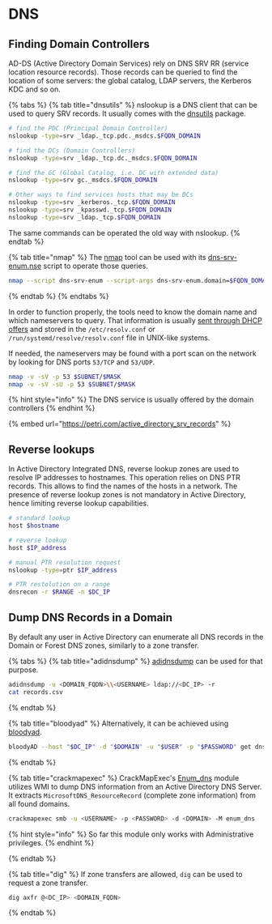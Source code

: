 # DNS

## Finding Domain Controllers

AD-DS (Active Directory Domain Services) rely on DNS SRV RR (service location resource records). Those records can be queried to find the location of some servers: the global catalog, LDAP servers, the Kerberos KDC and so on.&#x20;

{% tabs %}
{% tab title="dnsutils" %}
nslookup is a DNS client that can be used to query SRV records. It usually comes with the [dnsutils](https://packages.debian.org/buster/dnsutils) package.

```bash
# find the PDC (Principal Domain Controller)
nslookup -type=srv _ldap._tcp.pdc._msdcs.$FQDN_DOMAIN

# find the DCs (Domain Controllers)
nslookup -type=srv _ldap._tcp.dc._msdcs.$FQDN_DOMAIN

# find the GC (Global Catalog, i.e. DC with extended data)
nslookup -type=srv gc._msdcs.$FQDN_DOMAIN

# Other ways to find services hosts that may be DCs 
nslookup -type=srv _kerberos._tcp.$FQDN_DOMAIN
nslookup -type=srv _kpasswd._tcp.$FQDN_DOMAIN
nslookup -type=srv _ldap._tcp.$FQDN_DOMAIN
```

The same commands can be operated the old way with nslookup.
{% endtab %}

{% tab title="nmap" %}
The [nmap](https://nmap.org/) tool can be used with its [dns-srv-enum.nse](https://nmap.org/nsedoc/scripts/dns-srv-enum.html) script to operate those queries.

```bash
nmap --script dns-srv-enum --script-args dns-srv-enum.domain=$FQDN_DOMAIN
```
{% endtab %}
{% endtabs %}

In order to function properly, the tools need to know the domain name and which nameservers to query. That information is usually [sent through DHCP offers](dhcp.md) and stored in the `/etc/resolv.conf` or `/run/systemd/resolve/resolv.conf` file in UNIX-like systems.&#x20;

If needed, the nameservers may be found with a port scan on the network by looking for DNS ports `53/TCP` and `53/UDP`.

```bash
nmap -v -sV -p 53 $SUBNET/$MASK
nmap -v -sV -sU -p 53 $SUBNET/$MASK
```

{% hint style="info" %}
The DNS service is usually offered by the domain controllers
{% endhint %}

{% embed url="https://petri.com/active_directory_srv_records" %}

## Reverse lookups

In Active Directory Integrated DNS, reverse lookup zones are used to resolve IP addresses to hostnames. This operation relies on DNS PTR records. This allows to find the names of the hosts in a network. The presence of reverse lookup zones is not mandatory in Active Directory, hence limiting reverse lookup capabilities.

```bash
# standard lookup
host $hostname

# reverse lookup
host $IP_address

# manual PTR resolution request
nslookup -type=ptr $IP_address

# PTR restolution on a range
dnsrecon -r $RANGE -n $DC_IP
```

## Dump DNS Records in a Domain
By default any user in Active Directory can enumerate all DNS records in the Domain or Forest DNS zones, similarly to a zone transfer.

{% tabs %}
{% tab title="adidnsdump" %}
[adidnsdump](https://github.com/dirkjanm/adidnsdump) can be used for that purpose.

```bash
adidnsdump -u <DOMAIN_FQDN>\\<USERNAME> ldap://<DC_IP> -r
cat records.csv
```

{% endtab %}

{% tab title="bloodyad" %}
Alternatively, it can be achieved using [bloodyad](https://github.com/CravateRouge/bloodyAD).

```bash
bloodyAD --host "$DC_IP" -d "$DOMAIN" -u "$USER" -p "$PASSWORD" get dnsDump
```

{% endtab %}

{% tab title="crackmapexec" %}
CrackMapExec's [Enum_dns](https://www.infosecmatter.com/crackmapexec-module-library/?cmem=smb-enum_dns) module utilizes WMI to dump DNS information from an Active Directory DNS Server. It extracts `MicrosoftDNS_ResourceRecord` (complete zone information) from all found domains.
```bash
crackmapexec smb -u <USERNAME> -p <PASSWORD> -d <DOMAIN> -M enum_dns
```
{% hint style="info" %}
So far this module only works with Administrative privileges.
{% endhint %}

{% endtab %}

{% tab title="dig" %}
If zone transfers are allowed, `dig` can be used to request a zone transfer.

```bash
dig axfr @<DC_IP> <DOMAIN_FQDN>
```

{% endtab %}
